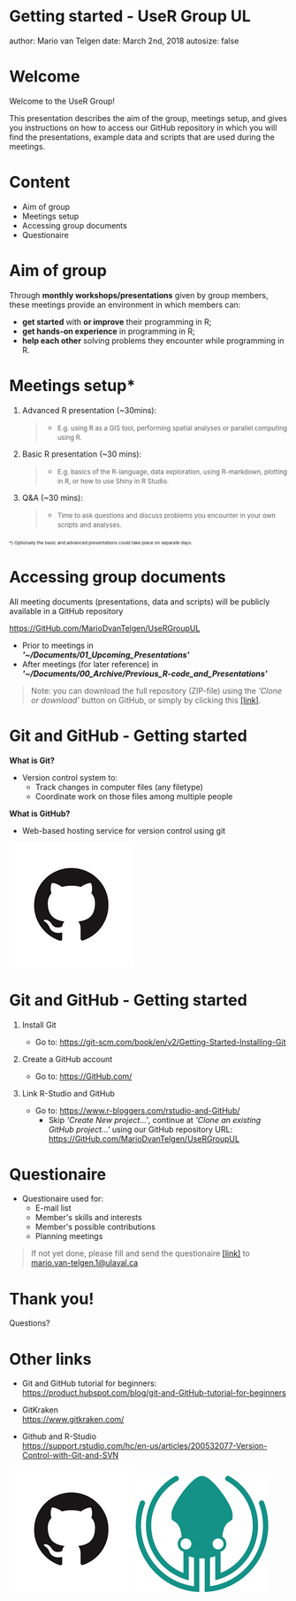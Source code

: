 Getting started - UseR Group UL
========================================================
author: Mario van Telgen
date: March 2nd, 2018
autosize: false

Welcome
========================================================
Welcome to the UseR Group!

This presentation describes the aim of the group, meetings setup, and gives you instructions on how to access our GitHub repository in which you will find the presentations, example data and scripts that are used during the meetings. 

<!-- A few days before the next meeting, the R script of that meeting will be uploaded to the repository. We strongly advise you to download it and try yourself prior to the meeting. This will leave us more time for questions and discussion during the meeting itself. Also, we ask you to bring a laptop so you can work with R during the meeting. In case you don't have a laptop, you can work together with other group members. -->

<!-- The experience level of the group members differs: some are beginners, some have a little experience with R, and some of us are advanced. We try to make it accessible to all. Please install R (and R-Studio) before your first meeting and try a little bit with some of the available tutorials to get a basic idea about how to load packages, how to write a command, etc. -->

Content
========================================================
- Aim of group
- Meetings setup
- Accessing group documents
- Questionaire

Aim of group
========================================================
Through **monthly workshops/presentations** given by group members, these meetings provide an environment in which members can:
* **get started** with **or improve** their programming in R;
* **get hands-on experience** in programming in R;
* **help each other** solving problems they encounter while programming in R.

Meetings setup*
========================================================
1.	Advanced R presentation (~30mins):  
    > * <small>E.g. using R as a GIS tool, performing spatial analyses or parallel computing using R.</small>

2.	Basic R presentation (~30 mins):  
    > * <small>E.g. basics of the R-language, data exploration, using R-markdown, plotting in R, or how to use Shiny in R Studio.</small>

3.	Q&A (~30 mins):  
    > * <small>Time to ask questions and discuss problems you encounter in your own scripts and analyses.</small>

<small><small><small>*) Optionally the basic and advanced presentations could take place on separate days.</small></small></small>

Accessing group documents
========================================================
All meeting documents (presentations, data and scripts) will be publicly available in a GitHub repository

https://GitHub.com/MarioDvanTelgen/UseRGroupUL

* Prior to meetings in  
_**'~/Documents/01_Upcoming_Presentations'**_  
* After meetings (for later reference) in _**'~/Documents/00_Archive/Previous_R-code_and_Presentations'**_  

> Note: you can download the full repository (ZIP-file) using the *'Clone or download'* button on GitHub, or simply by clicking this [[link]](https://github.com/MarioDvanTelgen/UseRGroupUL/archive/master.zip).

Git and GitHub - Getting started
========================================================
**What is Git?**
* Version control system to:
    + Track changes in computer files (any filetype)
    + Coordinate work on those files among multiple people
    
**What is GitHub?**
* Web-based hosting service for version control using git

![GitHub](images/GitHub_logo.png) 

Git and GitHub - Getting started
========================================================
1. Install Git  
    + Go to: https://git-scm.com/book/en/v2/Getting-Started-Installing-Git

2. Create a GitHub account  
    + Go to: https://GitHub.com/

3. Link R-Studio and GitHub  
    + Go to: https://www.r-bloggers.com/rstudio-and-GitHub/  
        + Skip *'Create New project...'*, continue at *'Clone an existing GitHub project...'* using our GitHub repository URL: https://GitHub.com/MarioDvanTelgen/UseRGroupUL
    
Questionaire
========================================================
* Questionaire used for:
    + E-mail list
    + Member's skills and interests
    + Member's possible contributions
    + Planning meetings

> If not yet done, please fill and send the questionaire [[link]](https://github.com/MarioDvanTelgen/UseRGroupUL/raw/master/Documents/UseR%20Group%20UL%20Questionaire%20empty.xlsx) to mario.van-telgen.1@ulaval.ca

Thank you!
========================================================
Questions?

Other links
========================================================

* Git and GitHub tutorial for beginners:   https://product.hubspot.com/blog/git-and-GitHub-tutorial-for-beginners

* GitKraken  
https://www.gitkraken.com/

* Github and R-Studio  
https://support.rstudio.com/hc/en-us/articles/200532077-Version-Control-with-Git-and-SVN

![GitHub](images/GitHub_logo.png) ![GitKraken](images/GitKraken_logo.png)

